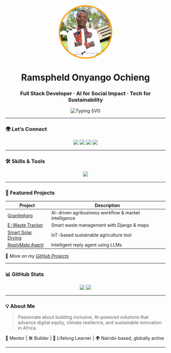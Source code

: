 <!-- Profile Banner -->
<div align="center">
  <img src="IMG-20250524-WA0024.jpg" alt="Ramspheld Onyango Ochieng" width="160" height="160" style="border-radius: 50%; border: 4px solid #FF9F00; object-fit: cover;" />
</div>

<h1 align="center">Ramspheld Onyango Ochieng</h1>
<h3 align="center">Full Stack Developer · AI for Social Impact · Tech for Sustainability</h3>

<p align="center">
  <img src="https://readme-typing-svg.demolab.com?font=Fira+Code&weight=600&pause=1000&center=true&vCenter=true&width=460&lines=AI+%7C+Django+%7C+React+%7C+Python+%7C+Cloud;Building+Inclusive+Tech+for+Communities" alt="Typing SVG" />
</p>

---

### 🌍 Let’s Connect

<p align="center">
  <a href="mailto:ramspheld.ochieng@gmail.com"><img src="https://img.shields.io/badge/Email-D14836?style=flat-square&logo=gmail&logoColor=white" /></a>
  <a href="https://linkedin.com/in/ramspheldonyango"><img src="https://img.shields.io/badge/LinkedIn-0077B5?style=flat-square&logo=linkedin&logoColor=white" /></a>
  <a href="https://x.com/ramspheldO"><img src="https://img.shields.io/badge/X-1DA1F2?style=flat-square&logo=twitter&logoColor=white" /></a>
  <a href="https://github.com/RamspheldOnyangoOchieng"><img src="https://img.shields.io/badge/GitHub-181717?style=flat-square&logo=github&logoColor=white" /></a>
</p>

---

### 🛠️ Skills & Tools

<p align="center">
  <img src="https://skillicons.dev/icons?i=python,django,react,flask,js,tailwind,postgres,git,github,vscode,figma,linux" />
</p>

---

### 🚀 Featured Projects

| Project | Description |
|--------|-------------|
| [GraniteAgro](https://github.com/RamspheldOnyangoOchieng/GraniteAgro) | AI-driven agribusiness workflow & market intelligence |
| [E-Waste Tracker](https://github.com/RamspheldOnyangoOchieng/E-Waste-Mobile-Collection-Service) | Smart waste management with Django & maps |
| [Smart Solar Drying](https://github.com/RamspheldOnyangoOchieng/Smart-Solar-Drying-System) | IoT-based sustainable agriculture tool |
| [ReplyMate Agent](https://github.com/RamspheldOnyangoOchieng/ReplyMate-Agent) | Intelligent reply agent using LLMs |

📁 _More on my [GitHub Projects](https://github.com/RamspheldOnyangoOchieng?tab=repositories)_

---

### 📊 GitHub Stats

<p align="center">
  <img src="https://github-readme-stats.vercel.app/api?username=RamspheldOnyangoOchieng&show_icons=true&theme=github_dark&hide_border=true" height="160"/>
  <img src="https://github-readme-streak-stats.herokuapp.com?user=RamspheldOnyangoOchieng&theme=github-dark-blue&hide_border=true" height="160"/>
</p>

---

### 💡 About Me

> Passionate about building inclusive, AI-powered solutions that advance digital equity, climate resilience, and sustainable innovation in Africa.

🧠 Mentor | 🛠️ Builder | 🌱 Lifelong Learner | 🌍 Nairobi-based, globally active

---

